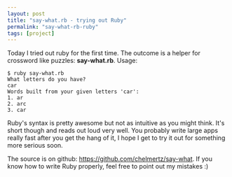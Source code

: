 ```yaml
---
layout: post
title: "say-what.rb - trying out Ruby"
permalink: "say-what-rb-ruby"
tags: [project]
---
```


Today I tried out ruby for the first time. The outcome is a helper for crossword like puzzles: <strong>say-what.rb</strong>. Usage:

    $ ruby say-what.rb
    What letters do you have?
    car
    Words built from your given letters 'car':
    1. ar
    2. arc
    3. car

Ruby's syntax is pretty awesome but not as intuitive as you might think. It's short though and reads out loud very well. You probably write large apps really fast after you get the hang of it, I hope I get to try it out for something more serious soon.

The source is on github: <a href="https://github.com/chelmertz/say-what">https://github.com/chelmertz/say-what</a>. If you know how to write Ruby properly, feel free to point out my mistakes :)
